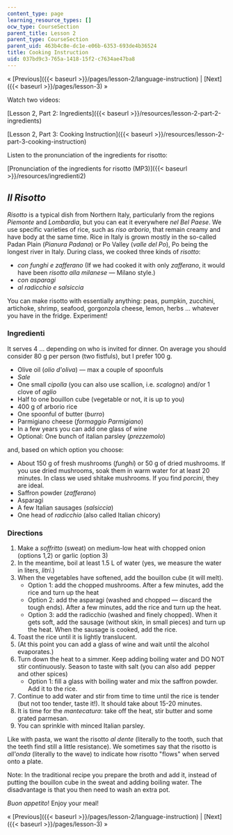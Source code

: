 ```yaml
---
content_type: page
learning_resource_types: []
ocw_type: CourseSection
parent_title: Lesson 2
parent_type: CourseSection
parent_uid: 463b4c8e-dc1e-e06b-6353-693de4b36524
title: Cooking Instruction
uid: 037bd9c3-765a-1418-15f2-c7634ae47ba8
---
```


« [Previous]({{< baseurl >}}/pages/lesson-2/language-instruction) | [Next]({{< baseurl >}}/pages/lesson-3) »

Watch two videos:

[Lesson 2, Part 2: Ingredients]({{< baseurl >}}/resources/lesson-2-part-2-ingredients)

[Lesson 2, Part 3: Cooking Instruction]({{< baseurl >}}/resources/lesson-2-part-3-cooking-instruction)

Listen to the pronunciation of the ingredients for risotto:

[Pronunciation of the ingredients for risotto (MP3)]({{< baseurl >}}/resources/ingredienti2)

_Il Risotto_
------------

_Risotto_ is a typical dish from Northern Italy, particularly from the regions _Piemonte_ and _Lombardia_, but you can eat it everywhere _nel Bel Paese_. We use specific varieties of rice, such as _riso arborio_, that remain creamy and have body at the same time. Rice in Italy is grown mostly in the so-called Padan Plain (_Pianura Padana_) or Po Valley (_valle del Po_), Po being the longest river in Italy. During class, we cooked three kinds of _risotto_:

*   _con funghi e zafferano_ (If we had cooked it with only _zafferano_, it would have been _risotto_ _alla milanese_ — Milano style.)
*   _con asparagi_
*   _al radicchio e salsiccia_

You can make risotto with essentially anything: peas, pumpkin, zucchini, artichoke, shrimp, seafood, gorgonzola cheese, lemon, herbs ... whatever you have in the fridge. Experiment!

### Ingredienti

It serves 4 ... depending on who is invited for dinner. On average you should consider 80 g per person (two fistfuls), but I prefer 100 g.

*   Olive oil (_olio d'oliva_) — max a couple of spoonfuls
*   _Sale_
*   One small _cipolla_ (you can also use scallion, i.e. _scalogno_) and/or 1 clove of _aglio_
*   Half to one bouillon cube (vegetable or not, it is up to you)
*   400 g of arborio rice
*   One spoonful of butter (_burro_)
*   Parmigiano cheese (_formaggio Parmigiano_)
*   In a few years you can add one glass of wine
*   Optional: One bunch of italian parsley (_prezzemolo_)

and, based on which option you choose:

*   About 150 g of fresh mushrooms (_funghi_) or 50 g of dried mushrooms. If you use dried mushrooms, soak them in warm water for at least 20 minutes. In class we used shitake mushrooms. If you find _porcini_, they are ideal.
*   Saffron powder (_zafferano_)
*   Asparagi
*   A few Italian sausages (_salsiccia_)
*   One head of _radicchio_ (also called Italian chicory)

### Directions

1.  Make a _soffritto_ (sweat) on medium-low heat with chopped onion (options 1,2) or garlic (option 3)
2.  In the meantime, boil at least 1.5 L of water (yes, we measure the water in liters, _litri_.)
3.  When the vegetables have softened, add the bouillon cube (it will melt).
    *   Option 1: add the chopped mushrooms. After a few minutes, add the rice and turn up the heat
    *   Option 2: add the asparagi (washed and chopped — discard the tough ends). After a few minutes, add the rice and turn up the heat.
    *   Option 3: add the radicchio (washed and finely chopped). When it gets soft, add the sausage (without skin, in small pieces) and turn up the heat. When the sausage is cooked, add the rice.
4.  Toast the rice until it is lightly translucent.
5.  (At this point you can add a glass of wine and wait until the alcohol evaporates.)
6.  Turn down the heat to a simmer. Keep adding boiling water and DO NOT stir continuously. Season to taste with salt (you can also add  pepper and other spices)  
    *   Option 1: fill a glass with boiling water and mix the saffron powder. Add it to the rice.
7.  Continue to add water and stir from time to time until the rice is tender (but not too tender, taste it!). It should take about 15-20 minutes.
8.  It is time for the _mantecatura_: take off the heat, stir butter and some grated parmesan.
9.  You can sprinkle with minced Italian parsley.

Like with pasta, we want the risotto _al dente_ (literally to the tooth, such that the teeth find still a little resistance). We sometimes say that the risotto is _all'onda_ (literally to the wave) to indicate how risotto "flows" when served onto a plate.

Note: In the traditional recipe you prepare the broth and add it, instead of putting the bouillon cube in the sweat and adding boiling water. The disadvantage is that you then need to wash an extra pot.

_Buon appetito_! Enjoy your meal!

« [Previous]({{< baseurl >}}/pages/lesson-2/language-instruction) | [Next]({{< baseurl >}}/pages/lesson-3) »